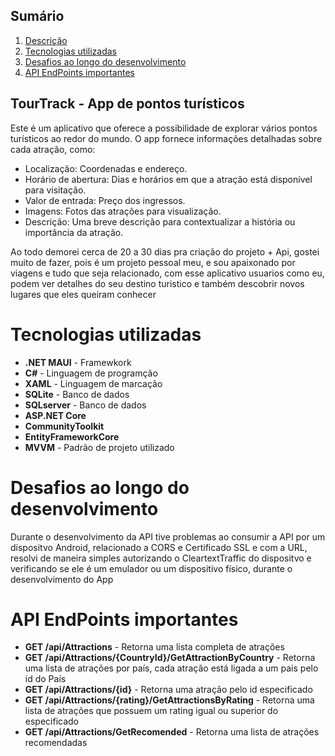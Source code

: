 ## Sumário
1. [Descrição](#tourtrack---app-de-pontos-turísticos)
2. [Tecnologias utilizadas](#tecnologias-utilizadas)
3. [Desafios ao longo do desenvolvimento](#desafios-ao-longo-do-desenvolvimento)
4. [API EndPoints importantes](#api-endpoints-importantes)

## TourTrack - App de pontos turísticos  
Este é um aplicativo que oferece a possibilidade de explorar vários pontos turísticos ao redor do mundo. O app fornece informações detalhadas sobre cada atração, como:

- Localização: Coordenadas e endereço.
- Horário de abertura: Dias e horários em que a atração está disponível para visitação.
- Valor de entrada: Preço dos ingressos.
- Imagens: Fotos das atrações para visualização.
- Descrição: Uma breve descrição para contextualizar a história ou importância da atração.

Ao todo demorei cerca de 20 a 30 dias pra criação do projeto + Api, gostei muito de fazer, pois é um projeto pessoal meu, e sou apaixonado por viagens e tudo que seja relacionado,
com esse aplicativo usuarios como eu, podem ver detalhes do seu destino turistico e também descobrir novos lugares que eles queiram conhecer

# Tecnologias utilizadas
- **.NET MAUI** - Framewkork
- **C#** - Linguagem de programção
- **XAML** - Linguagem de marcação
- **SQLite** - Banco de dados
- **SQLserver** - Banco de dados
- **ASP.NET Core**
- **CommunityToolkit**
- **EntityFrameworkCore**
- **MVVM** - Padrão de projeto utilizado

# Desafios ao longo do desenvolvimento
Durante o desenvolvimento da API tive problemas ao consumir a API por um dispositvo Android, relacionado a CORS e Certificado SSL e com a URL, resolvi de maneira simples
autorizando o CleartextTraffic do dispositvo e verificando se ele é um emulador ou um dispositivo físico, durante o desenvolvimento do App

# API EndPoints importantes

- **GET /api/Attractions** - Retorna uma lista completa de atrações
- **GET /api/Attractions/{CountryId}/GetAttractionByCountry** - Retorna uma lista de atrações por país, cada atração está ligada a um pais pelo id do País
- **GET /api/Attractions/{id}** - Retorna uma atração pelo id especificado
- **GET /api/Attractions/{rating}/GetAttractionsByRating** - Retorna uma lista de atrações que possuem um rating igual ou superior do especificado
- **GET /api/Attractions/GetRecomended** - Retorna uma lista de atrações recomendadas
